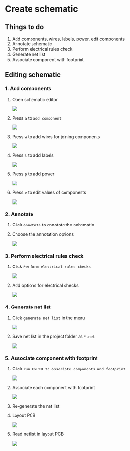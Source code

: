 # Create schematic

## Things to do

1. Add components, wires, labels, power, edit components
1. Annotate schematic
1. Perform electrical rules check
1. Generate net list
1. Associate component with footprint


## Editing schematic

### 1. Add components

1. Open schematic editor

    ![](img/symbol-schematic-editor.png)
1. Press `a` to `add component`

    ![](img/find-component.png)
1. Press `w` to add wires for joining components

    ![](img/place-wire.png)
1. Press `l` to add labels

    ![](img/add-labels.png)
1. Press `p` to add power

    ![](img/place-power.png)
1. Press `v` to edit values of components

    ![](img/edit-value.png)

### 2. Annotate

1. Click `annotate` to annotate the schematic
1. Choose the annotation options

    ![](img/annotate-schematic-options.png)

### 3. Perform electrical rules check

1. Click `Perform electrical rules checks`

    ![](img/electrical-rules-check-menu.png)
1. Add options for electrical checks

    ![](img/electrical-checks.png)

### 4. Generate net list

1. Click `generate net list` in the menu

    ![](img/netlist-menu.png)
1. Save net list in the project folder as `*.net`

    ![](img/netlist-dialog.png)

### 5. Associate component with footprint

1. Click `run CvPCB to associate components and footprint`

    ![](img/associate-components-footprint.png)
1. Associate each component with footprint

    ![](img/associate-components-dialog.png)
1. Re-generate the net list
1. Layout PCB

    ![](img/layout-pcb.png)
1. Read netlist in layout PCB

    ![](img/read-netlist.png)
